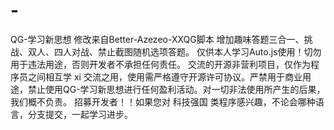 # -
QG-学习新思想
修改来自Better-Azezeo-XXQG脚本
增加趣味答题三合一、挑战、双人、四人对战、禁止截图随机选项答题。
仅供本人学习Auto.js使用！切勿用于违法用途，否则开发者不承担任何责任。
交流的开源非营利项目，仅作为程序员之间相互学 xi 交流之用，使用需严格遵守开源许可协议。严禁用于商业用途，禁止使用QG-学习新思想进行任何盈利活动。对一切非法使用所产生的后果，我们概不负责。
招募开发者！！如果您对 科技强国 类程序感兴趣，不论会哪种语言，分支提交，一起学习进步。
